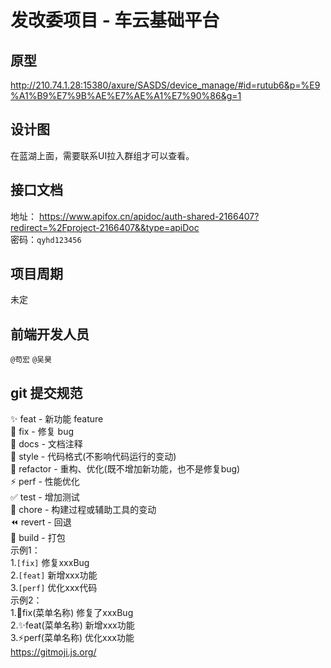 # 发改委项目 - 车云基础平台
## 原型
http://210.74.1.28:15380/axure/SASDS/device_manage/#id=rutub6&p=%E9%A1%B9%E7%9B%AE%E7%AE%A1%E7%90%86&g=1

## 设计图
在蓝湖上面，需要联系UI拉入群组才可以查看。

## 接口文档
地址： https://www.apifox.cn/apidoc/auth-shared-2166407?redirect=%2Fproject-2166407&&type=apiDoc  
密码：`qyhd123456`

## 项目周期
未定

## 前端开发人员
`@苟宏` `@吴昊`

## git 提交规范
✨ feat - 新功能 feature  
🐛 fix - 修复 bug   
📝 docs - 文档注释  
🎨 style - 代码格式(不影响代码运行的变动)  
🔨 refactor - 重构、优化(既不增加新功能，也不是修复bug)  
⚡️ perf - 性能优化  
✅ test - 增加测试  
🔧 chore - 构建过程或辅助工具的变动  
⏪ revert - 回退  
🚀 build - 打包  
示例1：  
1.`[fix]` 修复xxxBug  
2.`[feat]` 新增xxx功能   
3.`[perf]` 优化xxx代码   
示例2：  
1.🐛fix(菜单名称) 修复了xxxBug  
2.✨feat(菜单名称) 新增xxx功能   
3.⚡️perf(菜单名称) 优化xxx功能  
https://gitmoji.js.org/





